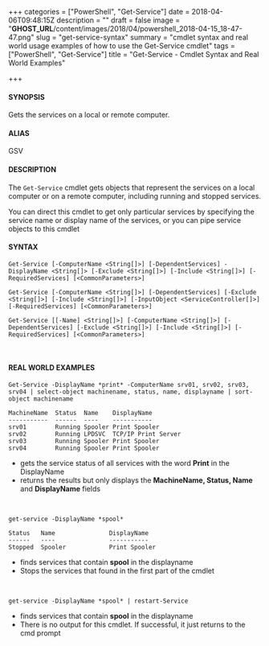 +++
categories = ["PowerShell", "Get-Service"]
date = 2018-04-06T09:48:15Z
description = ""
draft = false
image = "__GHOST_URL__/content/images/2018/04/powershell_2018-04-15_18-47-47.png"
slug = "get-service-syntax"
summary = "cmdlet syntax and real world usage examples of how to use the Get-Service cmdlet"
tags = ["PowerShell", "Get-Service"]
title = "Get-Service - Cmdlet Syntax and Real World Examples"

+++


#### **SYNOPSIS**
Gets the services on a local or remote computer.
<br>

#### **ALIAS**
GSV
<br>

#### **DESCRIPTION**
The `Get-Service` cmdlet gets objects that represent the services on a local computer or on a remote computer, including running and stopped services.

You can direct this cmdlet to get only particular services by specifying the service name or display name of the services, or you can pipe service objects to this cmdlet
<br>

#### **SYNTAX**
```
Get-Service [-ComputerName <String[]>] [-DependentServices] -DisplayName <String[]> [-Exclude <String[]>] [-Include <String[]>] [-RequiredServices] [<CommonParameters>]

Get-Service [-ComputerName <String[]>] [-DependentServices] [-Exclude <String[]>] [-Include <String[]>] [-InputObject <ServiceController[]>] 
[-RequiredServices] [<CommonParameters>]

Get-Service [[-Name] <String[]>] [-ComputerName <String[]>] [-DependentServices] [-Exclude <String[]>] [-Include <String[]>] [-RequiredServices] [<CommonParameters>]
```
<br>

#### **REAL WORLD EXAMPLES**

```
Get-Service -DisplayName *print* -ComputerName srv01, srv02, srv03, srv04 | select-object machinename, status, name, displayname | sort-object machinename

MachineName  Status  Name    DisplayName
-----------  ------  ----    -----------
srv01        Running Spooler Print Spooler
srv02        Running LPDSVC  TCP/IP Print Server
srv03        Running Spooler Print Spooler
srv04        Running Spooler Print Spooler
```

- gets the service status of all services with the word **Print** in the DisplayName
- returns the results but only displays the **MachineName, Status, Name** and **DisplayName** fields
<br>


```
get-service -DisplayName *spool*

Status   Name               DisplayName
------   ----               -----------
Stopped  Spooler            Print Spooler

```

- finds services that contain **spool** in the displayname
- Stops the services that found in the first part of the cmdlet 
<br>

```
get-service -DisplayName *spool* | restart-Service
```

- finds services that contain **spool** in the displayname
- There is no output for this cmdlet. If successful, it just returns to the cmd prompt

